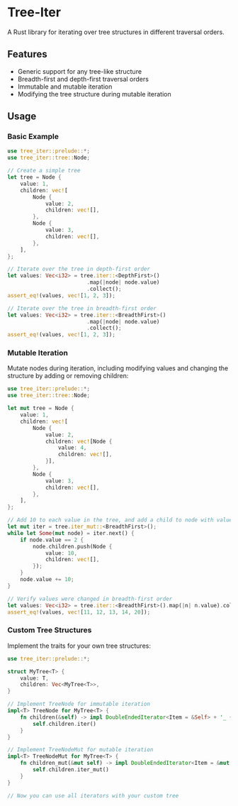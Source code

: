 # Tree-Iter

A Rust library for iterating over tree structures in different traversal orders.

## Features

- Generic support for any tree-like structure
- Breadth-first and depth-first traversal orders
- Immutable and mutable iteration
- Modifying the tree structure during mutable iteration

## Usage

### Basic Example

```rust
use tree_iter::prelude::*;
use tree_iter::tree::Node;

// Create a simple tree
let tree = Node {
    value: 1,
    children: vec![
        Node {
            value: 2,
            children: vec![],
        },
        Node {
            value: 3,
            children: vec![],
        },
    ],
};

// Iterate over the tree in depth-first order
let values: Vec<i32> = tree.iter::<DepthFirst>()
                         .map(|node| node.value)
                         .collect();
assert_eq!(values, vec![1, 2, 3]);

// Iterate over the tree in breadth-first order
let values: Vec<i32> = tree.iter::<BreadthFirst>()
                         .map(|node| node.value)
                         .collect();
assert_eq!(values, vec![1, 2, 3]);
```

### Mutable Iteration

Mutate nodes during iteration, including modifying values and changing the structure by adding or removing children:

```rust
use tree_iter::prelude::*;
use tree_iter::tree::Node;

let mut tree = Node {
    value: 1,
    children: vec![
        Node {
            value: 2,
            children: vec![Node {
                value: 4,
                children: vec![],
            }],
        },
        Node {
            value: 3,
            children: vec![],
        },
    ],
};

// Add 10 to each value in the tree, and add a child to node with value 2
let mut iter = tree.iter_mut::<BreadthFirst>();
while let Some(mut node) = iter.next() {
    if node.value == 2 {
        node.children.push(Node {
            value: 10,
            children: vec![],
        });
    }
    node.value += 10;
}

// Verify values were changed in breadth-first order
let values: Vec<i32> = tree.iter::<BreadthFirst>().map(|n| n.value).collect();
assert_eq!(values, vec![11, 12, 13, 14, 20]);
```

### Custom Tree Structures

Implement the traits for your own tree structures:

```rust
use tree_iter::prelude::*;

struct MyTree<T> {
    value: T,
    children: Vec<MyTree<T>>,
}

// Implement TreeNode for immutable iteration
impl<T> TreeNode for MyTree<T> {
    fn children(&self) -> impl DoubleEndedIterator<Item = &Self> + '_ {
        self.children.iter()
    }
}

// Implement TreeNodeMut for mutable iteration
impl<T> TreeNodeMut for MyTree<T> {
    fn children_mut(&mut self) -> impl DoubleEndedIterator<Item = &mut Self> + '_ {
        self.children.iter_mut()
    }
}

// Now you can use all iterators with your custom tree
```
